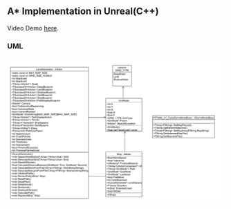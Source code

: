 ## A* Implementation in Unreal(C++)
Video Demo [here](https://www.bilibili.com/video/BV1S69VYhEYw/?vd_source=89c5ffa5922e0c70e56fd0b942972691).
### UML
![UML.png](https://github.com/StevenWu111/AStar/blob/c334468b41aa1352c3b964fac5a17069240832b2/UML.png)
